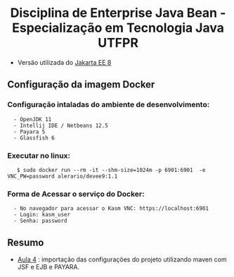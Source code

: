 <h1 align="center"> Disciplina de Enterprise Java Bean - Especialização em Tecnologia Java UTFPR </h1>

- Versão utilizada do [Jakarta EE 8](https://jakarta.ee/compatibility/#tab-8)

## Configuração da imagem Docker 
   ### Configuração intaladas do ambiente de desenvolvimento:
      - OpenJDK 11
      - Intellij IDE / Netbeans 12.5
      - Payara 5
      - Glassfish 6
      
   ### Executar no linux:

   ```shell
      $ sudo docker run --rm -it --shm-size=1024m -p 6901:6901  -e VNC_PW=password alerario/devee9:1.1
   ```

   ### Forma de Acessar o serviço do Docker:
      - No navegador para acessar o Kasm VNC: https://localhost:6901
      - Login: kasm_user
      - Senha: password 


## Resumo

- [Aula 4]() : importação das configurações do projeto utilizando maven com JSF e EJB e PAYARA.

